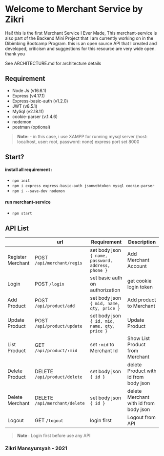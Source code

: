 # Welcome to Merchant Service by Zikri
Hai! this is the first Merchant Service I Ever Made, This merchant-service is also part of the Backend Mini Project that I am currently working on in the Dibimbing Bootcamp Program. this is an open source API that I created and developed, criticism and suggestions for this resource are very wide open. thank you

See ARCHITECTURE.md for architecture details

## Requirement
- Node Js (v16.6.1)
- Express (v4.17.1)
- Express-basic-auth (v1.2.0)
- JWT (v8.5.1)
- MySql (v2.18.11) 
- cookie-parser (v.1.4.6)
- nodemon
- postman (optional)
> **Note:** - in this case, i use XAMPP for running mysql server (host: localhost, user: root, password: none)
> express port set 8000 

## Start?
#### install all requirement :
- `npm init`
- `npm i express express-basic-auth jsonwebtoken mysql cookie-parser`
- `npm i --save-dev nodemon`
#### run merchant-service
- `npm start`

## API List
|                |url                            |Requirement                  |Description
|----------------|-------------------------------|-----------------------------|---
|Register Merchant|POST `/api/merchant/regis` | set body json `{ name, password, address, phone }` | Add Merchant Account|
|Login|POST `/login`|set basic auth on authorization |get cookie login token|
|Add Product|POST `/api/product/add` |set body json `{ mid, name, qty, price }` | Add product to Merchant|
|Update Product|POST `/api/product/update`|set body json `{ id, mid, name, qty, price }`| Update Product|
|List Product|GET `/api/product/:mid` | set `:mid` to Merchant Id | Show List Product from Merchant|
|Delete Product| DELETE `/api/product/delete` | set body json `{ id }` | delete Product with id from body json|
|Delete Merchant| DELETE `/api/merchant/delete` | set body json `{ id }` | delete Merchant with id from body json|
|Logout| GET `/logout` | login first | Logout from API

> **Note** : Login first before use any API

### Zikri Mansyursyah - 2021
